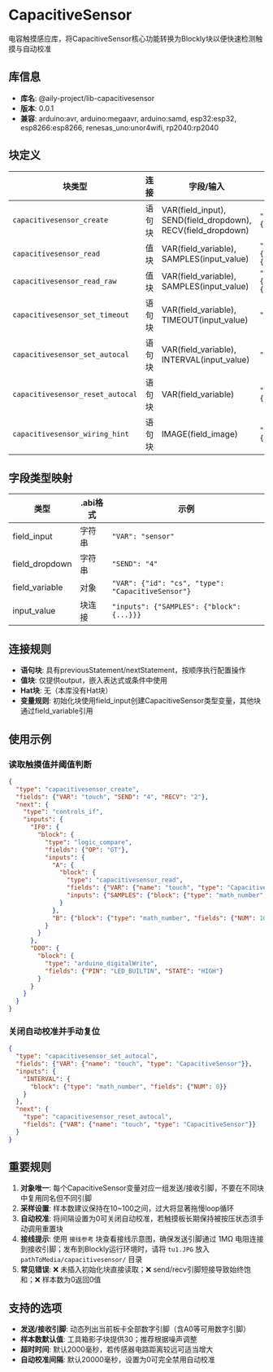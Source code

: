 # CapacitiveSensor

电容触摸感应库，将CapacitiveSensor核心功能转换为Blockly块以便快速检测触摸与自动校准

## 库信息
- **库名**: @aily-project/lib-capacitivesensor
- **版本**: 0.0.1
- **兼容**: arduino:avr, arduino:megaavr, arduino:samd, esp32:esp32, esp8266:esp8266, renesas_uno:unor4wifi, rp2040:rp2040

## 块定义

| 块类型 | 连接 | 字段/输入 | .abi格式 | 生成代码 |
|--------|------|----------|----------|----------|
| `capacitivesensor_create` | 语句块 | VAR(field_input), SEND(field_dropdown), RECV(field_dropdown) | `"fields":{"VAR":"sensor","SEND":"4","RECV":"2"}` | 全局声明`CapacitiveSensor sensor(4, 2);` |
| `capacitivesensor_read` | 值块 | VAR(field_variable), SAMPLES(input_value) | `"fields":{"VAR":{"type":"CapacitiveSensor"}},"inputs":{"SAMPLES":{"block":{...}}}` | `sensor.capacitiveSensor(samples)` |
| `capacitivesensor_read_raw` | 值块 | VAR(field_variable), SAMPLES(input_value) | `"fields":{"VAR":{"type":"CapacitiveSensor"}},"inputs":{"SAMPLES":{"block":{...}}}` | `sensor.capacitiveSensorRaw(samples)` |
| `capacitivesensor_set_timeout` | 语句块 | VAR(field_variable), TIMEOUT(input_value) | `"inputs":{"TIMEOUT":{"block":{...}}}` | `sensor.set_CS_Timeout_Millis(timeout);` |
| `capacitivesensor_set_autocal` | 语句块 | VAR(field_variable), INTERVAL(input_value) | `"inputs":{"INTERVAL":{"block":{...}}}` | `sensor.set_CS_AutocaL_Millis(interval);` |
| `capacitivesensor_reset_autocal` | 语句块 | VAR(field_variable) | `"fields":{"VAR":{"type":"CapacitiveSensor"}}` | `sensor.reset_CS_AutoCal();` |
| `capacitivesensor_wiring_hint` | 语句块 | IMAGE(field_image) | `"fields":{"IMAGE":{"src":"capacitivesensor/tu1.JPG"}}` | 无代码，仅展示接线图 |

## 字段类型映射

| 类型 | .abi格式 | 示例 |
|------|----------|------|
| field_input | 字符串 | `"VAR": "sensor"` |
| field_dropdown | 字符串 | `"SEND": "4"` |
| field_variable | 对象 | `"VAR": {"id": "cs", "type": "CapacitiveSensor"}` |
| input_value | 块连接 | `"inputs": {"SAMPLES": {"block": {...}}}` |

## 连接规则

- **语句块**: 具有previousStatement/nextStatement，按顺序执行配置操作
- **值块**: 仅提供output，嵌入表达式或条件中使用
- **Hat块**: 无（本库没有Hat块）
- **变量规则**: 初始化块使用field_input创建CapacitiveSensor类型变量，其他块通过field_variable引用

## 使用示例

### 读取触摸值并阈值判断
```json
{
  "type": "capacitivesensor_create",
  "fields": {"VAR": "touch", "SEND": "4", "RECV": "2"},
  "next": {
    "type": "controls_if",
    "inputs": {
      "IF0": {
        "block": {
          "type": "logic_compare",
          "fields": {"OP": "GT"},
          "inputs": {
            "A": {
              "block": {
                "type": "capacitivesensor_read",
                "fields": {"VAR": {"name": "touch", "type": "CapacitiveSensor"}},
                "inputs": {"SAMPLES": {"block": {"type": "math_number", "fields": {"NUM": 30}}}}
              }
            },
            "B": {"block": {"type": "math_number", "fields": {"NUM": 1000}}}
          }
        }
      },
      "DO0": {
        "block": {
          "type": "arduino_digitalWrite",
          "fields": {"PIN": "LED_BUILTIN", "STATE": "HIGH"}
        }
      }
    }
  }
}
```

### 关闭自动校准并手动复位
```json
{
  "type": "capacitivesensor_set_autocal",
  "fields": {"VAR": {"name": "touch", "type": "CapacitiveSensor"}},
  "inputs": {
    "INTERVAL": {
      "block": {"type": "math_number", "fields": {"NUM": 0}}
    }
  },
  "next": {
    "type": "capacitivesensor_reset_autocal",
    "fields": {"VAR": {"name": "touch", "type": "CapacitiveSensor"}}
  }
}
```

## 重要规则

1. **对象唯一**: 每个CapacitiveSensor变量对应一组发送/接收引脚，不要在不同块中复用同名但不同引脚
2. **采样设置**: 样本数建议保持在10~100之间，过大将显著拖慢loop循环
3. **自动校准**: 将间隔设置为0可关闭自动校准，若触摸板长期保持被按压状态须手动调用重置块
4. **接线提示**: 使用 `接线参考` 块查看接线示意图，确保发送引脚通过 1MΩ 电阻连接到接收引脚；发布到Blockly运行环境时，请将 `tu1.JPG` 放入 `pathToMedia/capacitivesensor/` 目录
5. **常见错误**: ❌ 未插入初始化块直接读取；❌ send/recv引脚短接导致始终饱和；❌ 样本数为0返回0值

## 支持的选项
- **发送/接收引脚**: 动态列出当前板卡全部数字引脚（含A0等可用数字引脚）
- **样本数默认值**: 工具箱影子块提供30；推荐根据噪声调整
- **超时时间**: 默认2000毫秒，若传感器电路距离较远可适当增大
- **自动校准间隔**: 默认20000毫秒，设置为0可完全禁用自动校准
